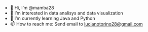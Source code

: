 - 👋 Hi, I’m @mamba28
- 👀 I’m interested in data analisys and data visualization
- 🌱 I’m currently learning Java and Python
- 📫 How to reach me: Send email to lucianotorino28@gmail.com

